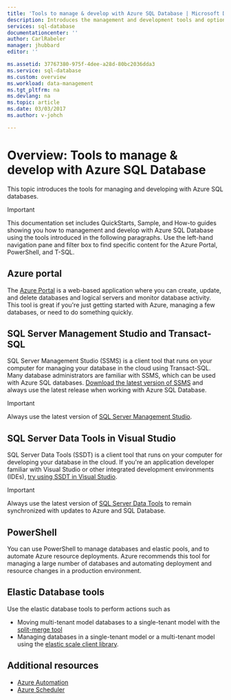 ```yaml
---
title: 'Tools to manage & develop with Azure SQL Database | Microsoft Docs'
description: Introduces the management and development tools and options for Azure SQL Database
services: sql-database
documentationcenter: ''
author: CarlRabeler
manager: jhubbard
editor: ''

ms.assetid: 37767380-975f-4dee-a28d-80bc2036dda3
ms.service: sql-database
ms.custom: overview
ms.workload: data-management
ms.tgt_pltfrm: na
ms.devlang: na
ms.topic: article
ms.date: 03/03/2017
ms.author: v-johch

---
```

# Overview: Tools to manage & develop with Azure SQL Database
This topic introduces the tools for managing and developing with Azure SQL databases.

> [!IMPORTANT]
> This documentation set includes QuickStarts, Sample, and How-to guides showing you how to management and develop with Azure SQL Database using the tools introduced in the following paragraphs. Use the left-hand navigation pane and filter box to find specific content for the Azure Portal, PowerShell, and T-SQL.
>

## Azure portal
The [Azure Portal](https://portal.azure.cn) is a web-based application where you can create, update, and delete databases and logical servers and monitor database activity. This tool is great if you're just getting started with Azure, managing a few databases, or need to do something quickly.

## SQL Server Management Studio and Transact-SQL
SQL Server Management Studio (SSMS) is a client tool that runs on your computer for managing your database in the cloud using Transact-SQL. Many database administrators are familiar with SSMS, which can be used with Azure SQL databases. [Download the latest version of SSMS](https://msdn.microsoft.com/library/mt238290) and always use the latest release when working with Azure SQL Database. 

> [!IMPORTANT]
> Always use the latest version of [SQL Server Management Studio](https://msdn.microsoft.com/library/mt238290).
>  

## SQL Server Data Tools in Visual Studio
SQL Server Data Tools (SSDT) is a client tool that runs on your computer for developing your database in the cloud. If you're an application developer familiar with Visual Studio or other integrated development environments (IDEs), [try using SSDT in Visual Studio](https://msdn.microsoft.com/library/mt204009.aspx).  

> [!IMPORTANT]
> Always use the latest version of [SQL Server Data Tools](https://msdn.microsoft.com/library/mt204009.aspx) to remain synchronized with updates to Azure and SQL Database.
>  
## PowerShell
You can use PowerShell to manage databases and elastic pools, and to automate Azure resource deployments. Azure recommends this tool for managing a large number of databases and automating deployment and resource changes in a production environment.

## Elastic Database tools
Use the elastic database tools to perform actions such as 

* Moving multi-tenant model databases to a single-tenant model with the [split-merge tool](sql-database-elastic-scale-overview-split-and-merge.md)
* Managing databases in a single-tenant model or a multi-tenant model using the [elastic scale client library](sql-database-elastic-database-client-library.md).

## Additional resources
* [Azure Automation](../automation/index.md)
* [Azure Scheduler](../scheduler/index.md)